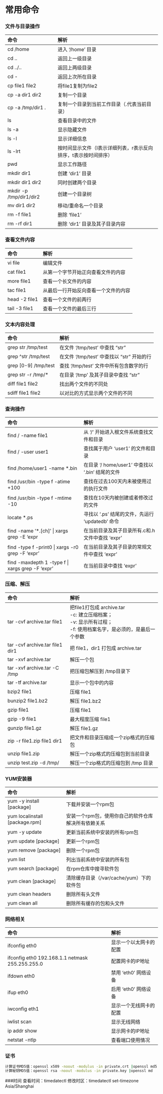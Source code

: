 # 常用命令

### 文件与目录操作

|命令|解析|
|:--|:--|
|cd /home|进入 ‘/home’ 目录|
|cd ..|返回上一级目录|
|cd ../..|返回上两级目录|
|cd -|返回上次所在目录|
|cp file1 file2|将file1复制为file2|
|cp -a dir1 dir2|复制一个目录|
|cp -a /tmp/dir1 .|复制一个目录到当前工作目录（.代表当前目录）|
|ls|查看目录中的文件|
|ls -a|显示隐藏文件|
|ls -l|显示详细信息|
|ls -lrt|按时间显示文件（l表示详细列表，r表示反向排序，t表示按时间排序）|
|pwd|显示工作路径|
|mkdir dir1|创建 ‘dir1’ 目录|
|mkdir dir1 dir2|同时创建两个目录|
|mkdir -p /tmp/dir1/dir2|创建一个目录树|
|mv dir1 dir2|移动/重命名一个目录|
|rm -f file1|删除 ‘file1’|
|rm -rf dir1|删除 ‘dir1’ 目录及其子目录内容|

### 查看文件内容
|命令|解析|
|:--|:--|
|vi file|编辑文件|
|cat file1|从第一个字节开始正向查看文件的内容|
|more file1|查看一个长文件的内容|
|tac file1|从最后一行开始反向查看一个文件的内容|
|head -2 file1|查看一个文件的前两行|
|tail -3 file1|查看一个文件的最后三行|

### 文本内容处理
|命令|解析|
|:--|:--|
|grep str /tmp/test|在文件 ‘/tmp/test’ 中查找 “str”|
|grep ^str /tmp/test|在文件 ‘/tmp/test’ 中查找以 “str” 开始的行|
|grep [0-9] /tmp/test|查找 ‘/tmp/test’ 文件中所有包含数字的行|
|grep str -r /tmp/*|在目录 ‘/tmp’ 及其子目录中查找 “str”|
|diff file1 file2|找出两个文件的不同处|
|sdiff file1 file2|以对比的方式显示两个文件的不同|

### 查询操作
|命令|解析|
|:--|:--|
|find / -name file1|从 ‘/’ 开始进入根文件系统查找文件和目录|
|find / -user user1|查找属于用户 ‘user1’ 的文件和目录|
|find /home/user1 -name \*.bin|在目录 ‘/ home/user1’ 中查找以 ‘.bin’ 结尾的文件|
|find /usr/bin -type f -atime +100|查找在过去100天内未被使用过的执行文件|
|find /usr/bin -type f -mtime -10|查找在10天内被创建或者修改过的文件|
|locate \*.ps|寻找以 ‘.ps’ 结尾的文件，先运行 ‘updatedb’ 命令|
|find -name ‘*.[ch]’ \| xargs grep -E ‘expr|在当前目录及其子目录所有.c和.h文件中查找 ‘expr’|
|find -type f -print0 \| xargs -r0 grep -F ‘expr’|在当前目录及其子目录的常规文件中查找 ‘expr’|
|find -maxdepth 1 -type f \| xargs grep -F ‘expr’|在当前目录中查找 ‘expr’|

### 压缩、解压
|命令|解析|
|:--|:--|
|tar -cvf archive.tar file1|把file1打包成 archive.tar<br />-c: 建立压缩档案；<br />-v: 显示所有过程；<br />-f: 使用档案名字，是必须的，是最后一个参数|
|tar -cvf archive.tar file1 dir1|把 file1，dir1 打包成 archive.tar|
|tar -xvf archive.tar|解压一个包|
|tar -xvf archive.tar -C /tmp|把压缩包解压到 /tmp目录下|
|tar -tf archive.tar|显示一个包中的内容|
|bzip2 file1|压缩 file1|
|bunzip2 file1.bz2|解压 file1.bz2|
|gzip file1|压缩 file1|
|gzip -9 file1|最大程度压缩 file1|
|gunzip file1.gz|解压 file1.gz||zip file1.zip file1|创建一个zip格式的压缩包|
|zip -r file1.zip file1 dir1|把文件和目录压缩成一个zip格式的压缩包|
|unzip file1.zip|解压一个zip格式的压缩包到当前目录|
|unzip test.zip -d /tmp/|解压一个zip格式的压缩包到 /tmp 目录|

### YUM安装器
|命令|解析|
|:--|:--|
|yum -y install [package]|下载并安装一个rpm包|
|yum localinstall [package.rpm]|安装一个rpm包，使用你自己的软件仓库解决所有依赖关系|
|yum -y update|更新当前系统中安装的所有rpm包|
|yum update [package]|更新一个rpm包|
|yum remove [package]|删除一个rpm包|
|yum list|列出当前系统中安装的所有包|
|yum search [package]|在rpm仓库中搜寻软件包|
|yum clean [package]|清除缓存目录（/var/cache/yum）下的软件包|
|yum clean headers|删除所有头文件|
|yum clean all|删除所有缓存的包和头文件|

### 网络相关
|命令|解析|
|:--|:--|
|ifconfig eth0|显示一个以太网卡的配置|
|ifconfig eth0 192.168.1.1 netmask 255.255.255.0|配置网卡的IP地址|
|ifdown eth0|禁用 ‘eth0’ 网络设备|
|ifup eth0|启用 ‘eth0’ 网络设备|
|iwconfig eth1|显示一个无线网卡的配置|
|iwlist scan|显示无线网络|
|ip addr show|显示网卡的IP地址|
|netstat -ntlp|查看端口使用情况|

### 证书
```bash
计算证书MD5值：openssl x509 -noout -modulus -in private.crt |openssl md5
计算秘钥MD5值：openssl rsa -noout -modulus -in private.key |openssl md
```
###时间
查看时间：timedatectl
修改时区：timedatectl set-timezone Asia/Shanghai
